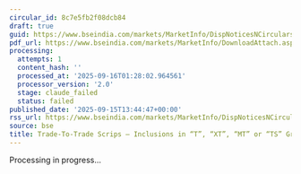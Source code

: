 ```yaml
---
circular_id: 8c7e5fb2f08dcb84
draft: true
guid: https://www.bseindia.com/markets/MarketInfo/DispNoticesNCirculars.aspx?Noticeid={AEE7C8AE-6D19-4773-AAF3-66441487D8BE}&noticeno=20250915-60&dt=09/15/2025&icount=60&totcount=81&flag=0
pdf_url: https://www.bseindia.com/markets/MarketInfo/DownloadAttach.aspx?id=20250915-60&attachedId=2f452401-65e6-4cba-acfa-d5926e7e2af1
processing:
  attempts: 1
  content_hash: ''
  processed_at: '2025-09-16T01:28:02.964561'
  processor_version: '2.0'
  stage: claude_failed
  status: failed
published_date: '2025-09-15T13:44:47+00:00'
rss_url: https://www.bseindia.com/markets/MarketInfo/DispNoticesNCirculars.aspx?Noticeid={AEE7C8AE-6D19-4773-AAF3-66441487D8BE}&noticeno=20250915-60&dt=09/15/2025&icount=60&totcount=81&flag=0
source: bse
title: Trade-To-Trade Scrips – Inclusions in “T”, “XT”, “MT” or “TS” Group
---
```


Processing in progress...